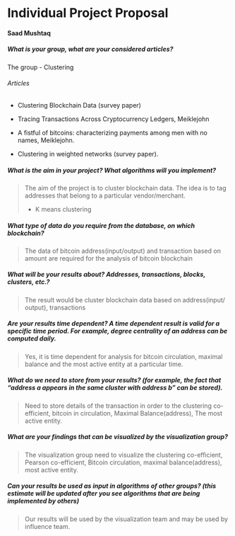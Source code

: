 # Individual Project Proposal 
#### Saad Mushtaq

##### What is your group, what are your considered articles?
The group - Clustering

###### Articles 
- Clustering Blockchain Data (survey paper)

- Tracing Transactions Across Cryptocurrency Ledgers, Meiklejohn

- A fistful of bitcoins: characterizing payments among men with no names, Meiklejohn.

- Clustering in weighted networks (survey paper).

##### What is the aim in your project? What algorithms will you implement?
> The aim of the project is to cluster blockchain data. The idea is to tag addresses that belong to a particular vendor/merchant. 
> - K means clustering 

##### What type of data do you require from the database, on which blockchain?
> The data of bitcoin address(input/output) and transaction based on amount are required for the analysis of bitcoin blockchain

##### What will be your results about? Addresses, transactions, blocks, clusters, etc.?
> The result would be cluster blockchain data based on address(input/ output), transactions 

##### Are your results time dependent? A time dependent result is valid for a specific time period. For example, degree centrality of an address can be computed daily.
> Yes, it is time dependent for analysis for bitcoin circulation, maximal balance and the most active entity at a particular time.

##### What do we need to store from your results? (for example, the fact that “address a appears in the same cluster with address b” can be stored). 
> Need to store details of the transaction  in order to the clustering co-efficient, bitcoin in circulation, Maximal Balance(address), The most active entity.

##### What are your findings that can be visualized by the visualization group? 
> The visualization group need to visualize the clustering co-efficient, Pearson co-efficient, Bitcoin circulation, maximal balance(address), most active entity.

##### Can your results be used as input in algorithms of other groups? (this estimate will be updated after you see algorithms that are being implemented by others)
> Our results will be used by the visualization team and may be used by influence team.



